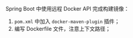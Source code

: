  Spring Boot 中使用远程 Docker API 完成构建镜像：
 1. `pom.xml` 中加入 `docker-maven-plugin` 插件；
 2. 编写 Dockerfile 文件，注意上下文路径；